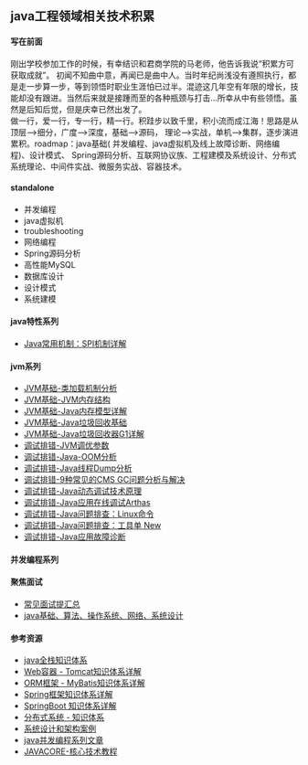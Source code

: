 ## java工程领域相关技术积累

#### 写在前面

刚出学校参加工作的时候，有幸结识和君商学院的马老师，他告诉我说“积累方可获取成就”。
初闻不知曲中意，再闻已是曲中人。当时年纪尚浅没有遵照执行，都是走一步算一步，等到领悟时职业生涯怕已过半。混迹这几年空有年限的增长，技能却没有跟进。当然后来就是接踵而至的各种瓶颈与打击...所幸从中有些领悟。虽然是后知后觉，但是庆幸已然出发了。<br>
做一行，爱一行，专一行，精一行。积跬步以致千里，积小流而成江海！思路是从顶层-->细分，广度-->深度，基础-->源码， 理论-->实战，单机-->集群，逐步演进累积。roadmap：java基础(
并发编程、java虚拟机及线上故障诊断、网络编程)、设计模式、 Spring源码分析、互联网协议族、工程建模及系统设计、分布式系统理论、中间件实战、微服务实战、容器技术。<br>

#### standalone

- 并发编程
- java虚拟机
- troubleshooting
- 网络编程
- Spring源码分析
- 高性能MySQL
- 数据库设计
- 设计模式
- 系统建模

#### java特性系列

- [Java常用机制：SPI机制详解](/docs/feature/Java常用机制：SPI机制详解.md)

#### jvm系列

- [JVM基础-类加载机制分析](/docs/jvm/JVM基础：类加载机制分析.md)
- [JVM基础-JVM内存结构](/docs/jvm/JVM基础-JVM内存结构.md)
- [JVM基础-Java内存模型详解](/docs/jvm/JVM基础-Java内存模型详解.md)
- [JVM基础-Java垃圾回收基础](/docs/jvm/JVM基础-Java垃圾回收基础.md)
- [JVM基础-Java垃圾回收器G1详解](/docs/jvm/JVM基础-Java垃圾回收器G1详解.md)
- [调试排错-JVM调优参数](/docs/jvm/调试排错-JVM调优参数.md)
- [调试排错-Java-OOM分析](/docs/jvm/调试排错-Java-OOM分析.md)
- [调试排错-Java线程Dump分析](/docs/jvm/调试排错-Java线程Dump分析.md)
- [调试排错-9种常见的CMS GC问题分析与解决](/docs/jvm/调试排错-9种常见的CMS-GC问题分析与解决.md)
- [调试排错-Java动态调试技术原理](/docs/jvm/调试排错-Java动态调试技术原理.md)
- [调试排错-Java应用在线调试Arthas](/docs/jvm/调试排错-Java应用在线调试Arthas.md)
- [调试排错-Java问题排查：Linux命令](/docs/jvm/调试排错-Java问题排查：Linux命令.md)
- [调试排错-Java问题排查：工具单 New](/docs/jvm/调试排错-Java问题排查：工具单New.md)
- [调试排错-Java应用故障诊断](/docs/jvm/调试排错-Java应用故障诊断.md)

#### 并发编程系列

#### 聚焦面试

- [常见面试提汇总](docs/interview/01常见面试问题汇总.md)
- [java基础、算法、操作系统、网络、系统设计](https://github.com/CyC2018/CS-Notes)

#### 参考资源

- [java全栈知识体系](https://pdai.tech/md/java/basic/java-basic-oop.html)
- [Web容器 - Tomcat知识体系详解](https://pdai.tech/md/framework/tomcat/tomcat-x-design-web-container.html)
- [ORM框架 - MyBatis知识体系详解](https://pdai.tech/md/framework/tomcat/tomcat-x-design-web-container.html)
- [Spring框架知识体系详解](https://pdai.tech/md/spring/spring.html)
- [SpringBoot 知识体系详解](https://pdai.tech/md/spring/springboot/springboot.html)
- [分布式系统 - 知识体系](https://pdai.tech/md/arch/arch-z-overview.html)
- [系统设计和架构案例](https://pdai.tech/md/arch/arch-example-seckill.html)
- [java并发编程系列文章](https://www.javazhiyin.com/topic/thread)
- [JAVACORE-核心技术教程](https://dunwu.github.io/javacore/)

